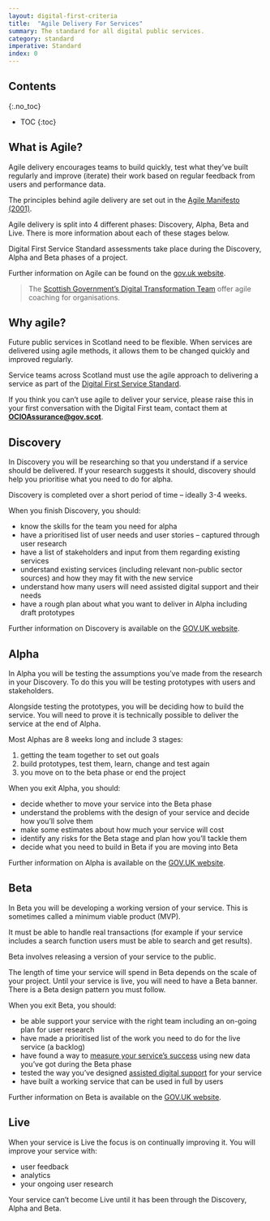 ```yaml
---
layout: digital-first-criteria
title:  "Agile Delivery For Services"
summary: The standard for all digital public services.
category: standard
imperative: Standard
index: 0
---
```


## Contents
{:.no_toc}

* TOC
{:toc}
<!--TOC max3-->

## What is Agile?
Agile delivery encourages teams to build quickly, test what they’ve built regularly and improve (iterate) their work based on regular feedback from users and performance data.

The principles behind agile delivery are set out in the [Agile Manifesto (2001)](http://agilemanifesto.org/principles.html).

Agile delivery is split into 4 different phases: Discovery, Alpha, Beta and Live. There is more information about each of these stages below.

Digital First Service Standard assessments take place during the Discovery, Alpha and Beta phases of a project.

Further information on Agile can be found on the [gov.uk website](https://www.gov.uk/service-manual/agile-delivery/agile-government-services-introduction).

> The [Scottish Government’s Digital Transformation Team](/services/digital-transformation-service/) offer agile coaching for organisations.

## Why agile?

Future public services in Scotland need to be flexible. When services are delivered using agile methods, it allows them to be changed quickly and improved regularly.

Service teams across Scotland must use the agile approach to delivering a service as part of the [Digital First Service Standard](standards/digital-first).

If you think you can’t use agile to deliver your service, please raise this in your first conversation with the Digital First team, contact them at **OCIOAssurance@gov.scot**.

## Discovery

In Discovery you will be researching so that you understand if a service should be delivered. If your research suggests it should, discovery should help you prioritise what you need to do for alpha.

Discovery is completed over a short period of time – ideally  3-4 weeks.

When you finish Discovery, you should:
* know the skills for the team you need for alpha
* have a prioritised list of user needs and user stories  – captured through user research
* have a list of stakeholders and input from them regarding existing services
* understand existing services (including relevant non-public sector sources) and how they may fit with the new service
* understand how many users will need assisted digital support and their needs
* have a rough plan about what you want to deliver in Alpha including draft prototypes

Further information on Discovery is available on the [GOV.UK website](https://www.gov.uk/service-manual/agile-delivery/how-the-discovery-phase-works).

## Alpha

In Alpha you will be testing the assumptions you’ve made from the research in your Discovery. To do this you will be testing prototypes with users and stakeholders.

Alongside testing the prototypes, you will be deciding how to build the service. You will need to prove it is technically possible to deliver the service at the end of Alpha.

Most Alphas are 8 weeks long and include 3 stages:

1.	getting the team together to set out goals
2.	build prototypes, test them, learn, change and test again
3.	you move on to the beta phase or end the project

When you exit Alpha, you should:

* decide whether to move your service into the Beta phase
* understand the problems with the design of your service and decide how you’ll solve them
* make some estimates about how much your service will cost
* identify any risks for the Beta stage and plan how you’ll tackle them
* decide what you need to build in Beta if you are moving into Beta

Further information on Alpha is available on the [GOV.UK website](https://www.gov.uk/service-manual/agile-delivery/how-the-alpha-phase-works).

## Beta

In Beta you will be developing a working version of your service. This is sometimes called a minimum viable product (MVP).

It must be able to handle real transactions (for example if your service includes a search function users must be able to search and get results).

Beta involves releasing a version of your service to the public.

The length of time your service will spend in Beta depends on the scale of your project. Until your service is live, you will need to have a Beta banner. There is a Beta design pattern you must follow.

When you exit Beta, you should:

* be able support your service with the right team including an on-going plan for user research
* have made a prioritised list of the work you need to do for the live service (a backlog)
* have found a way to [measure your service’s success](https://www.gov.uk/service-manual/measuring-success/using-data-to-improve-your-service-an-introduction) using new data you’ve got during the Beta phase
* tested the way you’ve designed [assisted digital support](https://www.gov.uk/service-manual/helping-people-to-use-your-service/designing-assisted-digital) for your service
* have built a working service that can be used in full by users

Further information on Beta is available on the [GOV.UK website](https://www.gov.uk/service-manual/agile-delivery/how-the-beta-phase-works).

## Live

When your service is Live the focus is on continually improving it. You will improve your service with:

* user feedback
* analytics
* your ongoing user research

Your service can’t become Live until it has been through the Discovery, Alpha and Beta.
